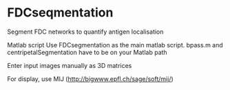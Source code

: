 # FDCseqmentation
Segment FDC networks to quantify antigen localisation

Matlab script
Use FDCsegmentation as the main matlab script.
bpass.m and centripetalSegmentation have to be on your Matlab path

Enter input images manually as 3D matrices

For display, use MIJ (http://bigwww.epfl.ch/sage/soft/mij/)
